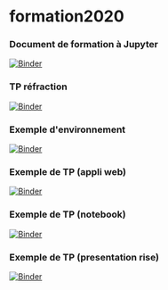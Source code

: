 # formation2020
### Document de formation à Jupyter
[![Binder](https://mybinder.org/badge_logo.svg)](https://mybinder.org/v2/gh/tellierjacques/formation2020/master?filepath=presentation.ipynb)

### TP réfraction
[![Binder](https://mybinder.org/badge_logo.svg)](https://mybinder.org/v2/gh/tellierjacques/formation2020/master?filepath=refraction2.ipynb)

### Exemple d'environnement
[![Binder](https://mybinder.org/badge_logo.svg)](https://mybinder.org/v2/gh/tellierjacques/formation2020/master?urlpath=apps/environnement.ipynb)

### Exemple de TP (appli web)
[![Binder](https://mybinder.org/badge_logo.svg)](https://mybinder.org/v2/gh/tellierjacques/formation2020/master?urlpath=apps/refraction2.ipynb)

### Exemple de TP (notebook)
[![Binder](https://mybinder.org/badge_logo.svg)](https://mybinder.org/v2/gh/tellierjacques/formation2020/master?filepath=refraction2.ipynb)

### Exemple de TP (presentation rise)
[![Binder](https://mybinder.org/badge_logo.svg)](https://mybinder.org/v2/gh/tellierjacques/formation2020/master?filepath=refraction2_pres.ipynb)
